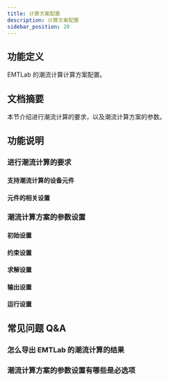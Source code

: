 ```yaml
---
title: 计算方案配置
description: 计算方案配置
sidebar_position: 20
---
```

## 功能定义
EMTLab 的潮流计算计算方案配置。

## 文档摘要
本节介绍进行潮流计算的要求，以及潮流计算方案的参数。

## 功能说明

### 进行潮流计算的要求

#### 支持潮流计算的设备元件

#### 元件的相关设置

### 潮流计算方案的参数设置
#### 初始设置

#### 约束设置

#### 求解设置

#### 输出设置

#### 运行设置

## 常见问题 Q&A
### 怎么导出 EMTLab 的潮流计算的结果

### 潮流计算方案的参数设置有哪些是必选项